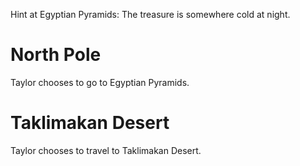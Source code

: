 
Hint at Egyptian Pyramids:
The treasure is somewhere cold at night.

# North Pole
Taylor chooses to go to Egyptian Pyramids.

# Taklimakan Desert
Taylor chooses to travel to Taklimakan Desert.
